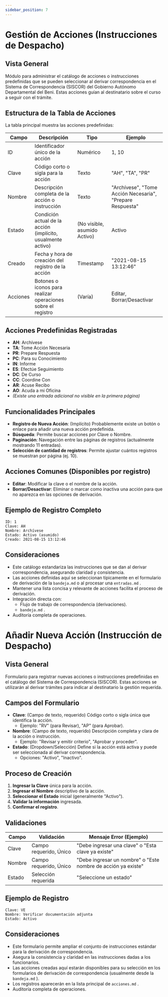 ```yaml
---
sidebar_position: 7
---
```


# Gestión de Acciones (Instrucciones de Despacho)

## Vista General
Módulo para administrar el catálogo de acciones o instrucciones predefinidas que se pueden seleccionar al derivar correspondencia en el Sistema de Correspondencia (SISCOR) del Gobierno Autónomo Departamental del Beni. Estas acciones guían al destinatario sobre el curso a seguir con el trámite.

## Estructura de la Tabla de Acciones

La tabla principal muestra las acciones predefinidas:

| Campo | Descripción | Tipo | Ejemplo |
|-------|-------------|------|---------|
| ID | Identificador único de la acción | Numérico | 1, 10 |
| Clave | Código corto o sigla para la acción | Texto | "AH", "TA", "PR" |
| Nombre | Descripción completa de la acción o instrucción | Texto | "Archívese", "Tome Acción Necesaria", "Prepare Respuesta" |
| Estado | Condición actual de la acción (implícito, usualmente activo) | (No visible, asumido Activo) | Activo |
| Creado | Fecha y hora de creación del registro de la acción | Timestamp | "2021-08-15 13:12:46" |
| Acciones | Botones o iconos para realizar operaciones sobre el registro | (Varía) | Editar, Borrar/Desactivar |

## Acciones Predefinidas Registradas

-   **AH**: Archívese
-   **TA**: Tome Acción Necesaria
-   **PR**: Prepare Respuesta
-   **PC**: Para su Conocimiento
-   **IN**: Informe
-   **ES**: Efectúe Seguimiento
-   **DC**: De Curso
-   **CC**: Coordine Con
-   **AR**: Acuse Recibo
-   **AO**: Acuda a mi Oficina
-   *(Existe una entrada adicional no visible en la primera página)*

## Funcionalidades Principales

-   **Registro de Nueva Acción**: (Implícito) Probablemente existe un botón o enlace para añadir una nueva acción predefinida.
-   **Búsqueda**: Permite buscar acciones por Clave o Nombre.
-   **Paginación**: Navegación entre las páginas de registros (actualmente mostrando 11 entradas).
-   **Selección de cantidad de registros**: Permite ajustar cuántos registros se muestran por página (ej. 10).

## Acciones Comunes (Disponibles por registro)

-   **Editar**: Modificar la clave o el nombre de la acción.
-   **Borrar/Desactivar**: Eliminar o marcar como inactiva una acción para que no aparezca en las opciones de derivación.

## Ejemplo de Registro Completo

```plaintext
ID: 1
Clave: AH
Nombre: Archívese
Estado: Activo (asumido)
Creado: 2021-08-15 13:12:46
```

## Consideraciones
- Este catálogo estandariza las instrucciones que se dan al derivar correspondencia, asegurando claridad y consistencia.
- Las acciones definidas aquí se seleccionan típicamente en el formulario de derivación de la `bandeja.md` o al procesar una `entradas.md` .
- Mantener una lista concisa y relevante de acciones facilita el proceso de derivación.
- Integración directa con:
  - Flujo de trabajo de correspondencia (derivaciones).
  - `bandeja.md` .
- Auditoría completa de operaciones.


# Añadir Nueva Acción (Instrucción de Despacho)

## Vista General
Formulario para registrar nuevas acciones o instrucciones predefinidas en el catálogo del Sistema de Correspondencia (SISCOR). Estas acciones se utilizarán al derivar trámites para indicar al destinatario la gestión requerida.

## Campos del Formulario

-   **Clave**: (Campo de texto, requerido) Código corto o sigla única que identifica la acción.
    -   Ejemplo: "RV" (para Revisar), "AP" (para Aprobar).
-   **Nombre**: (Campo de texto, requerido) Descripción completa y clara de la acción o instrucción.
    -   Ejemplo: "Revisar y emitir criterio", "Aprobar y proceder".
-   **Estado**: (Dropdown/Selección) Define si la acción está activa y puede ser seleccionada al derivar correspondencia.
    -   Opciones: "Activo", "Inactivo".

## Proceso de Creación

1.  **Ingresar la Clave** única para la acción.
2.  **Ingresar el Nombre** descriptivo de la acción.
3.  **Seleccionar el Estado** inicial (generalmente "Activo").
4.  **Validar la información** ingresada.
5.  **Confirmar el registro**.

## Validaciones
| Campo | Validación | Mensaje Error (Ejemplo) |
|---|---|---|
| Clave | Campo requerido, Único | "Debe ingresar una clave" o "Esta clave ya existe" |
| Nombre | Campo requerido, Único | "Debe ingresar un nombre" o "Este nombre de acción ya existe" |
| Estado | Selección requerida | "Seleccione un estado" |

## Ejemplo de Registro
```plaintext
Clave: VE
Nombre: Verificar documentación adjunta
Estado: Activo
```

## Consideraciones
- Este formulario permite ampliar el conjunto de instrucciones estándar para la derivación de correspondencia.
- Asegura la consistencia y claridad en las instrucciones dadas a los funcionarios.
- Las acciones creadas aquí estarán disponibles para su selección en los formularios de derivación de correspondencia (usualmente desde la `bandeja.md` ).
- Los registros aparecerán en la lista principal de `acciones.md` .
- Auditoría completa de operaciones.
